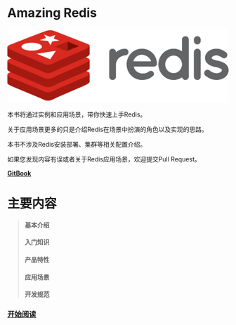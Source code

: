 # Amazing Redis

![](/assets/p1432653421.74.png)

本书将通过实例和应用场景，带你快速上手Redis。

关于应用场景更多的只是介绍Redis在场景中扮演的角色以及实现的思路。

本书不涉及Redis安装部署、集群等相关配置介绍。

如果您发现内容有误或者关于Redis应用场景，欢迎提交Pull Request。

[**GitBook**](https://84hero.gitbooks.io/redis_in_action/)

# 主要内容

> #### 基本介绍
>
> #### 入门知识
>
> #### 产品特性
>
> #### 应用场景
>
> #### 开发规范

### [开始阅读](/ru-men/shi-yao-shi-redis.md)



